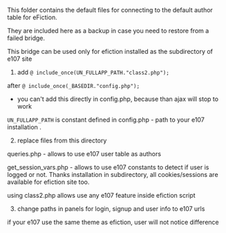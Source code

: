 This folder contains the default files for connecting to the default author
table for eFiction.  

They are included here as a backup in case you need 
to restore from a failed bridge.

This bridge can be used only for efiction installed as the subdirectory of e107 site

1. add 
`@ include_once(UN_FULLAPP_PATH."class2.php");`

after 
`@ include_once(_BASEDIR."config.php");`

- you can't add this directly in config.php, because than ajax will stop to work

`UN_FULLAPP_PATH` is constant defined in config.php - path to your e107 installation .  

2.  replace files from this directory

queries.php -  allows to use e107 user table as authors

get_session_vars.php - allows to use e107 constants to detect if user is logged or not.  Thanks installation in subdirectory, all cookies/sessions are available for efiction site too.

using class2.php allows use any e107 feature inside efiction script

3. change paths in panels for login, signup and user info to e107 urls

if your e107 use the same theme as efiction, user will not notice difference







